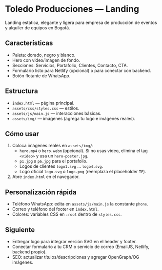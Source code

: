 # Toledo Producciones — Landing

Landing estática, elegante y ligera para empresa de producción de eventos y alquiler de equipos en Bogotá.

## Características
- Paleta: dorado, negro y blanco.
- Hero con video/imagen de fondo.
- Secciones: Servicios, Portafolio, Clientes, Contacto, CTA.
- Formulario listo para Netlify (opcional) o para conectar con backend.
- Botón flotante de WhatsApp.

## Estructura
- `index.html` — página principal.
- `assets/css/styles.css` — estilos.
- `assets/js/main.js` — interacciones básicas.
- `assets/img/` — imágenes (agrega tu logo e imágenes reales).

## Cómo usar
1. Coloca imágenes reales en `assets/img/`:
   - `hero.mp4` o `hero.webm` (opcional). Si no usas video, elimina el tag `<video>` y usa un `hero-poster.jpg`.
   - `p1.jpg` a `p6.jpg` para el portafolio.
   - Logos de clientes `logo1.svg` ... `logo4.svg`.
   - Logo oficial `logo.svg` o `logo.png` (reemplaza el placeholder `TP`).
2. Abre `index.html` en el navegador.

## Personalización rápida
- Teléfono WhatsApp: edita en `assets/js/main.js` la constante `phone`.
- Correo y teléfono del footer en `index.html`.
- Colores: variables CSS en `:root` dentro de `styles.css`.

## Siguiente
- Entregar logo para integrar versión SVG en el header y footer.
- Conectar formulario a tu CRM o servicio de correo (EmailJS, Netlify, backend propio).
- SEO: actualizar títulos/descripciones y agregar OpenGraph/OG imágenes.
